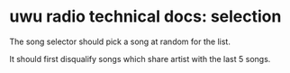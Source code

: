 # uwu radio technical docs: selection

The song selector should pick a song at random for the list.

It should first disqualify songs which share artist with the last 5 songs.
